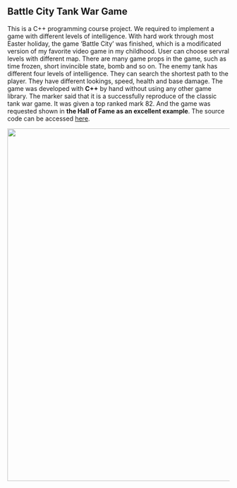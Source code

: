 ## Battle City Tank War Game
This is a C++ programming course project. We required to implement a game with different levels of intelligence. With hard work through most Easter holiday, the game ‘Battle City’ was finished, which is a modificated version of my favorite video game in my childhood. User can choose servral levels with different map. There are many game props in the game, such as time frozen, short invincible state, bomb and so on. The enemy tank has different four levels of intelligence. They can search the shortest path to the player. They have different lookings, speed, health and base damage. The game was developed with **C++** by hand without using any other game library. The marker said that it is a successfully reproduce of the classic tank war game. It was given a top ranked mark 82. And the game was requested shown in **the Hall of Fame as an excellent example**. The source code can be accessed [here](https://github.com/psyyz10/battle-city). 
<center>
	<img src="https://psyyz10.github.io/projects/BC.png" width= "800">
</center>
